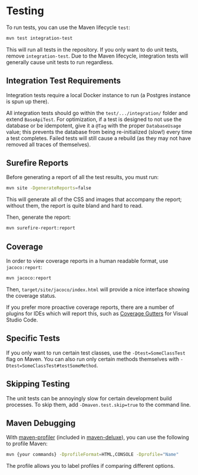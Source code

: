 # Testing

To run tests, you can use the Maven lifecycle `test`:

```sh
mvn test integration-test
```

This will run all tests in the repository. If you only want to do unit tests, remove
`integration-test`. Due to the Maven lifecycle, integration tests will generally cause unit tests to
run regardless.

## Integration Test Requirements

Integration tests require a local Docker instance to run (a Postgres instance is spun up there).

All integration tests should go within the `test/.../integration/` folder and extend `BaseApiTest`.
For optimization, if a test is designed to not use the database or be idempotent, give it a `@Tag`
with the proper `DatabaseUsage` value; this prevents the database from being re-initialized (slow!)
every time a test completes. Failed tests will still cause a rebuild (as they may not have removed
all traces of themselves).

## Surefire Reports

Before generating a report of all the test results, you must run:

```sh
mvn site -DgenerateReports=false
```

This will generate all of the CSS and images that accompany the report; without them, the report is
quite bland and hard to read.

Then, generate the report:

```sh
mvn surefire-report:report
```

## Coverage

In order to view coverage reports in a human readable format, use `jacoco:report`:

```sh
mvn jacoco:report
```

Then, `target/site/jacoco/index.html` will provide a nice interface showing the coverage status.

If you prefer more proactive coverage reports, there are a number of plugins for IDEs which will
report this, such as
[Coverage Gutters](https://marketplace.visualstudio.com/items?itemName=ryanluker.vscode-coverage-gutters)
for Visual Studio Code.

## Specific Tests

If you only want to run certain test classes, use the `-Dtest=SomeClassTest` flag on Maven. You can
also run only certain methods themselves with `-Dtest=SomeClassTest#testSomeMethod`.

## Skipping Testing

The unit tests can be annoyingly slow for certain development build processes. To skip them, add
`-Dmaven.test.skip=true` to the command line.

## Maven Debugging

With [maven-profiler](https://github.com/jcgay/maven-profiler) (included in
[maven-deluxe](https://github.com/jcgay/maven-deluxe)), you can use the following to profile Maven:

```sh
mvn {your commands} -DprofileFormat=HTML,CONSOLE -Dprofile="Name"
```

The profile allows you to label profiles if comparing different options.
